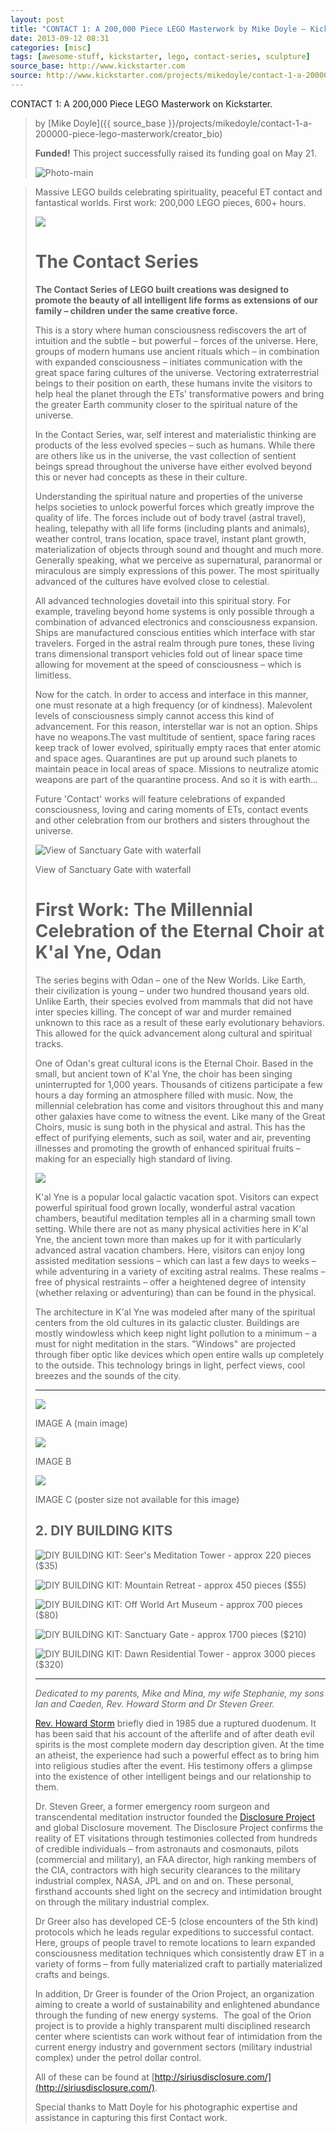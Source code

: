 ```yaml
---
layout: post
title: "CONTACT 1: A 200,000 Piece LEGO Masterwork by Mike Doyle — Kickstarter"
date: 2013-09-12 08:31
categories: [misc]
tags: [awesome-stuff, kickstarter, lego, contact-series, sculpture]
source_base: http://www.kickstarter.com
source: http://www.kickstarter.com/projects/mikedoyle/contact-1-a-200000-piece-lego-masterwork
---
```

CONTACT 1: A 200,000 Piece LEGO Masterwork on Kickstarter.



> by [Mike Doyle]({{ source_base }}/projects/mikedoyle/contact-1-a-200000-piece-lego-masterwork/creator_bio)
> 
> **Funded!** This project successfully raised its funding goal on May 21.
> 
> ![Photo-main](https://s3.amazonaws.com/ksr/projects/464772/photo-main.jpg?1362420426)

> Massive LEGO builds celebrating spirituality, peaceful ET contact and
> fantastical worlds. First work: 200,000 LEGO pieces, 600+ hours.
> 
> ![](https://s3.amazonaws.com/ksr/assets/000/480/221/adec4e9b75cad3240e53e5a948168f68_large.jpg?1364644644)
> 
> The Contact Series
> ==================
> 
> **The Contact Series of LEGO built creations was designed to promote the
> beauty of all intelligent life forms as extensions of our family –
> children under the same creative force.**
> 
> This is a story where human consciousness rediscovers the art of
> intuition and the subtle – but powerful – forces of the universe. Here,
> groups of modern humans use ancient rituals which – in combination with
> expanded consciousness – initiates communication with the great space
> faring cultures of the universe. Vectoring extraterrestrial beings to
> their position on earth, these humans invite the visitors to help heal
> the planet through the ETs' transformative powers and bring the greater
> Earth community closer to the spiritual nature of the universe.
> 
> In the Contact Series, war, self interest and materialistic thinking are
> products of the less evolved species – such as humans. While there are
> others like us in the universe, the vast collection of sentient beings
> spread throughout the universe have either evolved beyond this or never
> had concepts as these in their culture.
> 
> Understanding the spiritual nature and properties of the universe helps
> societies to unlock powerful forces which greatly improve the quality of
> life. The forces include out of body travel (astral travel), healing,
> telepathy with all life forms (including plants and animals), weather
> control, trans location, space travel, instant plant growth,
> materialization of objects through sound and thought and much more.
> Generally speaking, what we perceive as supernatural, paranormal or
> miraculous are simply expressions of this power. The most spiritually
> advanced of the cultures have evolved close to celestial.
> 
> All advanced technologies dovetail into this spiritual story. For
> example, traveling beyond home systems is only possible through a
> combination of advanced electronics and consciousness expansion. Ships
> are manufactured conscious entities which interface with star travelers.
> Forged in the astral realm through pure tones, these living trans
> dimensional transport vehicles fold out of linear space time allowing
> for movement at the speed of consciousness – which is limitless.
> 
> Now for the catch. In order to access and interface in this manner, one
> must resonate at a high frequency (or of kindness). Malevolent levels of
> consciousness simply cannot access this kind of advancement. For this
> reason, interstellar war is not an option. Ships have no weapons.The
> vast multitude of sentient, space faring races keep track of lower
> evolved, spiritually empty races that enter atomic and space ages.
> Quarantines are put up around such planets to maintain peace in local
> areas of space. Missions to neutralize atomic weapons are part of the
> quarantine process. And so it is with earth…
> 
> Future 'Contact' works will feature celebrations of expanded
> consciousness, loving and caring moments of ETs, contact events and
> other celebration from our brothers and sisters throughout the universe.
> 
> ![View of Sanctuary Gate with waterfall](https://s3.amazonaws.com/ksr/assets/000/452/686/4540d91a9ff0d03f041799e2ab5cc894_large.jpg?1363621391)
> 
> View of Sanctuary Gate with waterfall
> 
> # First Work: The Millennial Celebration of the  Eternal Choir at K'al Yne, Odan
> 
> The series begins with Odan – one of the New Worlds. Like Earth, their
> civilization is young – under two hundred thousand years old. Unlike
> Earth, their species evolved from mammals that did not have inter
> species killing. The concept of war and murder remained unknown to this
> race as a result of these early evolutionary behaviors. This allowed for
> the quick advancement along cultural and spiritual tracks.
> 
> One of Odan's great cultural icons is the Eternal Choir. Based in the
> small, but ancient town of K'al Yne, the choir has been singing
> uninterrupted for 1,000 years. Thousands of citizens participate a few
> hours a day forming an atmosphere filled with music. Now, the millennial
> celebration has come and visitors throughout this and many other
> galaxies have come to witness the event. Like many of the Great Choirs,
> music is sung both in the physical and astral. This has the effect of
> purifying elements, such as soil, water and air, preventing illnesses
> and promoting the growth of enhanced spiritual fruits – making for an
> especially high standard of living.
> 
> ![](https://s3.amazonaws.com/ksr/assets/000/482/741/486320b6b93088d83255037cb0a8f65e_large.jpg?1364783668)
> 
> K'al Yne is a popular local galactic vacation spot. Visitors can expect
> powerful spiritual food grown locally, wonderful astral vacation
> chambers, beautiful meditation temples all in a charming small town
> setting. While there are not as many physical activities here in K'al
> Yne, the ancient town more than makes up for it with particularly
> advanced astral vacation chambers. Here, visitors can enjoy long
> assisted meditation sessions – which can last a few days to weeks –
> while adventuring in a variety of exciting astral realms. These realms –
> free of physical restraints – offer a heightened degree of intensity
> (whether relaxing or adventuring) than can be found in the physical.
> 
> The architecture in K'al Yne was modeled after many of the spiritual
> centers from the old cultures in its galactic cluster. Buildings are
> mostly windowless which keep night light pollution to a minimum – a must
> for night meditation in the stars. "Windows" are projected through fiber
> optic like devices which open entire walls up completely to the outside.
> This technology brings in light, perfect views, cool breezes and the
> sounds of the city.
> 
> ------------------------------------------------------------------------------------
> 
> ![](https://s3.amazonaws.com/ksr/assets/000/478/710/d3a4e27c0acc7c5591955c72db99b28e_large.jpg?1364575775)
> 
> IMAGE A (main image)
> 
> ![](https://s3.amazonaws.com/ksr/assets/000/478/713/275b1e3b083432cbb5dd6c238e7aa34c_large.jpg?1364575824)
> 
> IMAGE B
> 
> ![](https://s3.amazonaws.com/ksr/assets/000/478/717/891243e6e203539f406907c6f4ec65f2_large.jpg?1364575910)
> 
> IMAGE C (poster size not available for this image)
> 
> ## 2. DIY BUILDING KITS
> 
> ![DIY BUILDING KIT: Seer's Meditation Tower - approx 220 pieces ($35)](https://s3.amazonaws.com/ksr/assets/000/452/405/c54537be4f54e3a156857e92b102fea6_large.jpg?1363606861)
> 
> ![DIY BUILDING KIT: Mountain Retreat - approx 450 pieces ($55)](https://s3.amazonaws.com/ksr/assets/000/472/570/600319451a7b6fc6ed0d4d5932d4039d_large.jpg?1364350669)
> 
> ![DIY BUILDING KIT: Off World Art Museum - approx 700 pieces ($80)](https://s3.amazonaws.com/ksr/assets/000/472/494/e7e996ad3c7b7feb1b9890861816227a_large.JPG?1364349220)
> 
> ![DIY BUILDING KIT: Sanctuary Gate - approx 1700 pieces ($210)](https://s3.amazonaws.com/ksr/assets/000/452/408/76a2aca6e52d4e71d9e0e14dcfbef0bc_large.JPG?1363607003)
> 
> ![DIY BUILDING KIT: Dawn Residential Tower - approx 3000 pieces ($320)](https://s3.amazonaws.com/ksr/assets/000/472/507/2951e3d70071562a7954f8c04984fba2_large.jpg?1364349417)
> 
> ----------------------------------------------------------------------------------
> 
> *Dedicated to my parents, Mike and Mina, my wife Stephanie, my sons Ian
> and Caeden, Rev. Howard Storm and Dr Steven Greer.*
> 
> [Rev. Howard Storm](http://www.youtube.com/watch?v=dd_FUrC5aoA) briefly
> died in 1985 due a ruptured duodenum. It has been said that his account
> of the afterlife and of after death evil spirits is the most complete
> modern day description given. At the time an atheist, the experience had
> such a powerful effect as to bring him into religious studies after the
> event. His testimony offers a glimpse into the existence of other
> intelligent beings and our relationship to them.
> 
> Dr. Steven Greer, a former emergency room surgeon and transcendental
> meditation instructor founded the [Disclosure
> Project](http://www.youtube.com/watch?v=7vyVe-6YdUk) and global
> Disclosure movement. The Disclosure Project confirms the reality of ET
> visitations through testimonies collected from hundreds of credible
> individuals – from astronauts and cosmonauts, pilots (commercial and
> military), an FAA director, high ranking members of the CIA, contractors
> with high security clearances to the military industrial complex, NASA,
> JPL and on and on. These personal, firsthand accounts shed light on the
> secrecy and intimidation brought on through the military industrial
> complex.
> 
> Dr Greer also has developed CE-5 (close encounters of the 5th kind)
> protocols which he leads regular expeditions to successful contact.
> Here, groups of people travel to remote locations to learn expanded
> consciousness meditation techniques which consistently draw ET in a
> variety of forms – from fully materialized craft to partially
> materialized crafts and beings.
> 
> In addition, Dr Greer is founder of the Orion Project, an organization
> aiming to create a world of sustainability and enlightened abundance
> through the funding of new energy systems.  The goal of the Orion
> project is to provide a highly transparent multi disciplined research
> center where scientists can work without fear of intimidation from the
> current energy industry and government sectors (military industrial
> complex) under the petrol dollar control.
> 
> All of these can be found at
> [http://siriusdisclosure.com/](http://siriusdisclosure.com/).
> 
> Special thanks to Matt Doyle for his photographic expertise and
> assistance in capturing this first Contact work.
